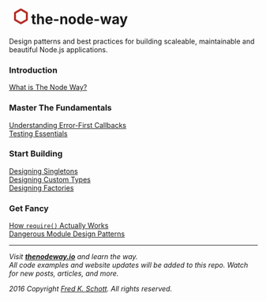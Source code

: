 ![icon](logo.png) the-node-way
==============================================

Design patterns and best practices for building scaleable, maintainable and beautiful Node.js applications.

### Introduction
[What is The Node Way?](http://thenodeway.io/introduction/)
### Master The Fundamentals
[Understanding Error-First Callbacks](http://fredkschott.com/post/2014/03/understanding-error-first-callbacks-in-node-js/)  
[Testing Essentials](http://fredkschott.com/post/2014/05/nodejs-testing-essentials/)
### Start Building
[Designing Singletons](http://fredkschott.com/post/2013/12/node-js-cookbook---designing-singletons/)  
[Designing Custom Types](http://fredkschott.com/post/2014/01/node-js-cookbook---constructors-and-custom-types/)  
[Designing Factories](http://fredkschott.com/post/2015/01/the-node-way-designing-factories/)
### Get Fancy
[How `require()` Actually Works](http://fredkschott.com/post/2014/06/require-and-the-module-system/)  
[Dangerous Module Design Patterns](http://fredkschott.com/post/2014/09/nodejs-dangerous-module-design-patterns/)  

---

*Visit __[thenodeway.io](http://thenodeway.io)__ and learn the way.*  
*All code examples and website updates will be added to this repo. Watch for new posts, articles, and more.*

*2016 Copyright [Fred K. Schott](https://twitter.com/FredKSchott). All rights reserved.*

